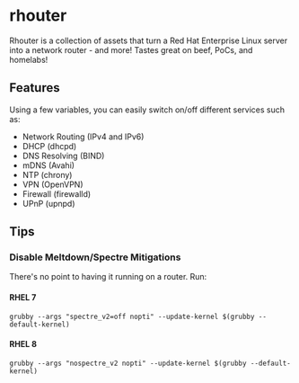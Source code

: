 # rhouter

Rhouter is a collection of assets that turn a Red Hat Enterprise Linux server into a network router - and more!  Tastes great on beef, PoCs, and homelabs!

## Features

Using a few variables, you can easily switch on/off different services such as:

- Network Routing (IPv4 and IPv6)
- DHCP (dhcpd)
- DNS Resolving (BIND)
- mDNS (Avahi)
- NTP (chrony)
- VPN (OpenVPN)
- Firewall (firewalld)
- UPnP (upnpd)


## Tips

### Disable Meltdown/Spectre Mitigations

There's no point to having it running on a router.  Run:

#### RHEL 7
`grubby --args "spectre_v2=off nopti" --update-kernel $(grubby --default-kernel)`

#### RHEL 8
`grubby --args "nospectre_v2 nopti" --update-kernel $(grubby --default-kernel)`